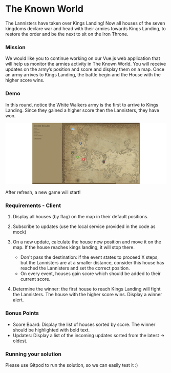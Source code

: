 [//]: # ([![Gitpod ready-to-code]&#40;https://img.shields.io/badge/Gitpod-ready--to--code-blue?logo=gitpod&#41;]&#40;https://gitpod.io/#https://github.com/shaniqwa/known-world-task&#41;)

# The Known World

The Lannisters have taken over Kings Landing! Now all houses of the seven kingdoms declare war and head with their armies towards Kings Landing, to restore the order and be the next to sit on the Iron Throne.

### Mission
We would like you to continue working on our Vue.js web application that will help us monitor the armies activity in The Known World. You will receive updates on the army’s position and score and display them on a map. Once an army arrives to Kings Landing, the battle begin and the House with the higher score wins.

### Demo
In this round, notice the White Walkers army is the first to arrive to Kings Landing.
Since they gained a higher score then the Lannisters, they have won.

![](./public/demo.gif)

After refresh, a new game will start!

### Requirements - Client

1. Display all houses (by flag) on the map in their default positions.

2. Subscribe to updates (use the local service provided in the code as mock)

3. On a new update, calculate the house new position and move it on the map. If the house reaches kings landing, it will stop there.
    - Don't pass the destination: if the event states to proceed X steps, but the Lannisters are at a smaller distance,
      consider this house has reached the Lannisters and set the correct position.
    - On every event, houses gain score which should be added to their current score.

4. Determine the winner: the first house to reach Kings Landing will fight the Lannisters. The house with the higher score wins. Display a winner alert.

### Bonus Points

- Score Board: Display the list of houses sorted by score. The winner should be highlighted with bold text.
- Updates: Display a list of the incoming updates sorted from the latest -> oldest.

### Running your solution
Please use Gitpod to run the solution, so we can easily test it :)

[//]: # ([![Gitpod ready-to-code]&#40;https://img.shields.io/badge/Gitpod-ready--to--code-blue?logo=gitpod&#41;]&#40;https://gitpod.io/#https://github.com/shaniqwa/known-world-task&#41;)
